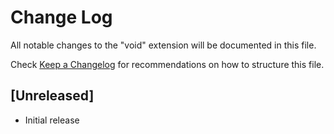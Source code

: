 # Change Log
All notable changes to the "void" extension will be documented in this file.

Check [Keep a Changelog](http://keepachangelog.com/) for recommendations on how to structure this file.

## [Unreleased]
- Initial release
